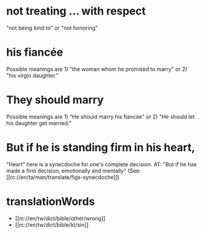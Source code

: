 # not treating ... with respect

"not being kind to" or "not honoring"

# his fiancée

Possible meanings are 1) "the woman whom he promised to marry" or 2) "his virgin daughter."

# They should marry

Possible meanings are 1) "He should marry his fiancée" or 2) "He should let his daughter get married."

# But if he is standing firm in his heart,

"Heart" here is a synecdoche for one's complete decision. AT: "But if he has made a firm decision, emotionally and mentally" (See: [[rc://en/ta/man/translate/figs-synecdoche]])

# translationWords

* [[rc://en/tw/dict/bible/other/wrong]]
* [[rc://en/tw/dict/bible/kt/sin]]